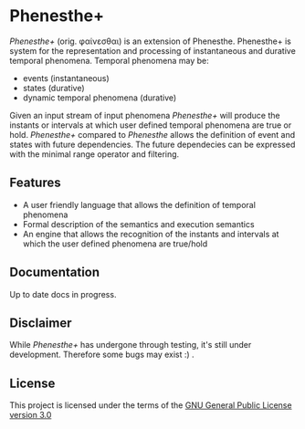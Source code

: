 # Phenesthe+

_Phenesthe+_ (orig. φαίνεσθαι) is an extension of Phenesthe. Phenesthe+ is system for the representation and processing of instantaneous and durative temporal phenomena. Temporal phenomena may be:
- events (instantaneous)
- states (durative)
- dynamic temporal phenomena (durative)

Given an input stream of input phenomena _Phenesthe+_ will produce the instants or intervals at which user defined temporal phenomena are true or hold. _Phenesthe+_ compared to _Phenesthe_ allows the definition of event and states with future dependencies. The future dependecies can be expressed with the minimal range operator and filtering.

## Features

- A user friendly language that allows the definition of temporal phenomena
- Formal description of the semantics and execution semantics
- An engine that allows the recognition of the instants and intervals at which the user defined phenomena are true/hold

## Documentation
Up to date docs in progress.

## Disclaimer

While _Phenesthe+_ has undergone through testing, it's still under development.  Therefore some bugs may exist :) . 

## License

This project is licensed under the terms of the [GNU General Public License version 3.0](https://www.gnu.org/licenses/gpl-3.0.html)
